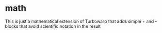 # math
This is just a mathematical extension of Turbowarp that adds simple + and - blocks that avoid scientific notation in the result
